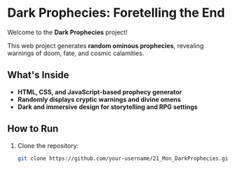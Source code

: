 # Dark Prophecies: Foretelling the End

Welcome to the **Dark Prophecies** project!

This web project generates **random ominous prophecies**, revealing warnings of doom, fate, and cosmic calamities.

## What's Inside
- **HTML, CSS, and JavaScript-based prophecy generator**
- **Randomly displays cryptic warnings and divine omens**
- **Dark and immersive design for storytelling and RPG settings**

## How to Run

1. Clone the repository:
   ```bash
   git clone https://github.com/your-username/21_Mon_DarkProphecies.git
